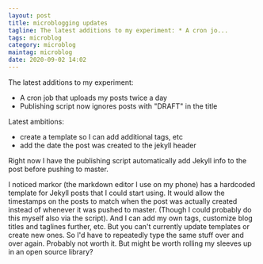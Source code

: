 ```yaml
---
layout: post
title: microblogging updates
tagline: The latest additions to my experiment: * A cron jo...
tags: microblog
category: microblog
maintag: microblog
date: 2020-09-02 14:02
---
```

The latest additions to my experiment:
* A cron job that uploads my posts twice a day
* Publishing script now ignores posts with "DRAFT" in the title

Latest ambitions:
* create a template so I can add additional tags, etc
* add the date the post was created to the jekyll header

Right now I have the publishing script automatically add Jekyll info to the post before pushing to master.

I noticed markor (the markdown editor I use on my phone) has a hardcoded template for Jekyll posts that I could start using. It would allow the timestamps on the posts to match when the post was actually created instead of whenever it was pushed to master. (Though I could probably do this myself also via the script). And I can add my own tags, customize blog titles and taglines further, etc. But you can't currently update templates or create new ones. So I'd have to repeatedly type the same stuff over and over again. Probably not worth it. But might be worth rolling my sleeves up in an open source library?
